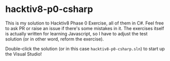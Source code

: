 # hacktiv8-p0-csharp

This is my solution to Hacktiv8 Phase 0 Exercise, all of them in C#.
Feel free to ask PR or raise an issue if there's some mistakes in it.
The exercises itself is actually written for learning Javascript,
so I have to adjust the test solution (or in other word, reform
the exercise).

Double-click the solution (or in this case `hacktiv8-p0-csharp.sln`)
to start up the Visual Studio!